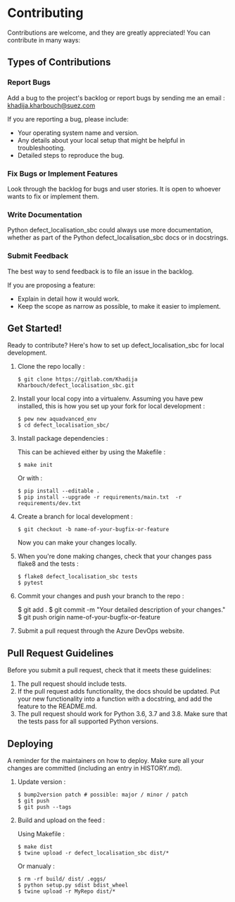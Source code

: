 # Contributing

Contributions are welcome, and they are greatly appreciated! You can contribute in many ways:

## Types of Contributions

### Report Bugs

Add a bug to the project's backlog or report bugs by sending me an email : khadija.kharbouch@suez.com

If you are reporting a bug, please include:

* Your operating system name and version.
* Any details about your local setup that might be helpful in troubleshooting.
* Detailed steps to reproduce the bug.

### Fix Bugs or Implement Features

Look through the backlog for bugs and user stories. It is open to whoever wants to
fix or implement them.

### Write Documentation

Python defect_localisation_sbc could always use more documentation, whether as part of the
Python defect_localisation_sbc docs or in docstrings.

### Submit Feedback

The best way to send feedback is to file an issue in the backlog.

If you are proposing a feature:

* Explain in detail how it would work.
* Keep the scope as narrow as possible, to make it easier to implement.

## Get Started!

Ready to contribute? Here's how to set up defect_localisation_sbc for local development.

1. Clone the repo locally :

    ```
    $ git clone https://gitlab.com/Khadija Kharbouch/defect_localisation_sbc.git
    ```

2. Install your local copy into a virtualenv. Assuming you have pew installed,
this is how you set up your fork for local development :

    ```
    $ pew new aquadvanced_env
    $ cd defect_localisation_sbc/
    ```

3. Install package dependencies :

    This can be achieved either by using the Makefile :
    ```
    $ make init
    ```

    Or with :
    ```
    $ pip install --editable .
	$ pip install --upgrade -r requirements/main.txt  -r requirements/dev.txt
    ```

4. Create a branch for local development :

    ```
    $ git checkout -b name-of-your-bugfix-or-feature
    ```
    Now you can make your changes locally.

5. When you're done making changes, check that your changes pass flake8 and the
   tests :

    ```
    $ flake8 defect_localisation_sbc tests
    $ pytest
    ```

6. Commit your changes and push your branch to the repo :

    $ git add .
    $ git commit -m "Your detailed description of your changes."
    $ git push origin name-of-your-bugfix-or-feature

7. Submit a pull request through the Azure DevOps website.

## Pull Request Guidelines

Before you submit a pull request, check that it meets these guidelines:

1. The pull request should include tests.
2. If the pull request adds functionality, the docs should be updated. Put
   your new functionality into a function with a docstring, and add the
   feature to the README.md.
3. The pull request should work for Python 3.6, 3.7 and 3.8. Make sure that the tests pass for all supported Python versions.

## Deploying

A reminder for the maintainers on how to deploy.
Make sure all your changes are committed (including an entry in HISTORY.md).

1. Update version :

    ```
    $ bump2version patch # possible: major / minor / patch
    $ git push
    $ git push --tags
    ```

2. Build and upload on the feed :

    Using Makefile :

    ```
    $ make dist
    $ twine upload -r defect_localisation_sbc dist/*
    ```

    Or manualy :

    ```
    $ rm -rf build/ dist/ .eggs/
    $ python setup.py sdist bdist_wheel
    $ twine upload -r MyRepo dist/*
    ```


